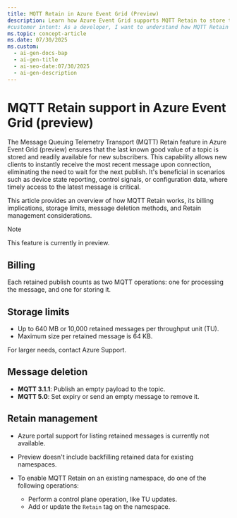```yaml
---
title: MQTT Retain in Azure Event Grid (Preview)
description: Learn how Azure Event Grid supports MQTT Retain to store the last known good value of a topic so that new subscribers get the latest message instantly.
#customer intent: As a developer, I want to understand how MQTT Retain works in Azure Event Grid so that I can ensure new subscribers get the latest message instantly.  
ms.topic: concept-article
ms.date: 07/30/2025
ms.custom:
  - ai-gen-docs-bap
  - ai-gen-title
  - ai-seo-date:07/30/2025
  - ai-gen-description
---
```


# MQTT Retain support in Azure Event Grid (preview)

The Message Queuing Telemetry Transport (MQTT) Retain feature in Azure Event Grid (preview) ensures that the last known good value of a topic is stored and readily available for new subscribers. This capability allows new clients to instantly receive the most recent message upon connection, eliminating the need to wait for the next publish. It's beneficial in scenarios such as device state reporting, control signals, or configuration data, where timely access to the latest message is critical.

This article provides an overview of how MQTT Retain works, its billing implications, storage limits, message deletion methods, and Retain management considerations.

> [!NOTE]
> This feature is currently in preview.

## Billing

Each retained publish counts as two MQTT operations: one for processing the message, and one for storing it.

## Storage limits

- Up to 640 MB or 10,000 retained messages per throughput unit (TU).
- Maximum size per retained message is 64 KB.

For larger needs, contact Azure Support.

## Message deletion

- **MQTT 3.1.1**: Publish an empty payload to the topic.
- **MQTT 5.0**: Set expiry or send an empty message to remove it.

## Retain management

- Azure portal support for listing retained messages is currently not available.
- Preview doesn't include backfilling retained data for existing namespaces.
- To enable MQTT Retain on an existing namespace, do one of the following operations:

    - Perform a control plane operation, like TU updates.
    - Add or update the `Retain` tag on the namespace.